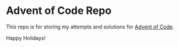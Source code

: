 # Advent of Code Repo

This repo is for storing my attempts and solutions for [Advent of Code](https://adventofcode.com/).

Happy Holidays!